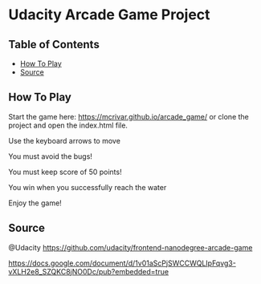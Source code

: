 # Udacity Arcade Game Project

## Table of Contents

* [How To Play](#howtoplay)
* [Source](#Source)

## How To Play

Start the game here: https://mcrivar.github.io/arcade_game/  or clone the project and open the index.html file.

Use the keyboard arrows to move

You must avoid the bugs!

You must keep score of 50 points!

You win when you  successfully reach the water

Enjoy the game!

## Source
@Udacity
https://github.com/udacity/frontend-nanodegree-arcade-game

https://docs.google.com/document/d/1v01aScPjSWCCWQLIpFqvg3-vXLH2e8_SZQKC8jNO0Dc/pub?embedded=true


